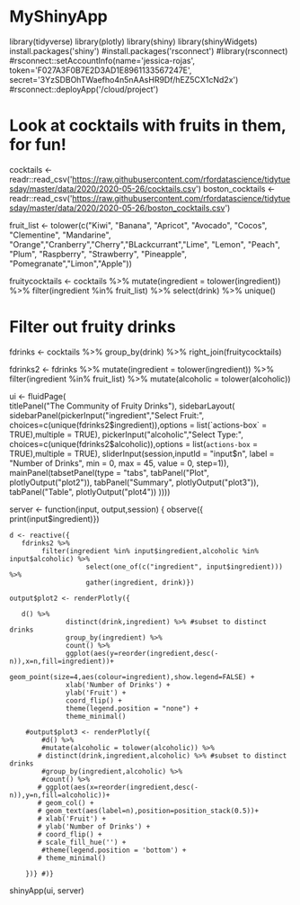 # MyShinyApp

library(tidyverse)
library(plotly)
library(shiny)
library(shinyWidgets)
install.packages('shiny')
#install.packages('rsconnect')
#library(rsconnect) 
#rsconnect::setAccountInfo(name='jessica-rojas', token='F027A3F0B7E2D3AD1E8961133567247E', secret='3YzSDBOhTWaefho4n5nAAsHR9Df/hEZ5CX1cNd2x')
#rsconnect::deployApp('/cloud/project')

# Look at cocktails with fruits in them, for fun!
cocktails <- readr::read_csv('https://raw.githubusercontent.com/rfordatascience/tidytuesday/master/data/2020/2020-05-26/cocktails.csv')
boston_cocktails <- readr::read_csv('https://raw.githubusercontent.com/rfordatascience/tidytuesday/master/data/2020/2020-05-26/boston_cocktails.csv')

fruit_list <- tolower(c("Kiwi", "Banana", "Apricot", "Avocado", "Cocos", "Clementine", "Mandarine", "Orange","Cranberry","Cherry","BLackcurrant","Lime", "Lemon", "Peach", "Plum", "Raspberry", "Strawberry", "Pineapple", "Pomegranate","Limon","Apple"))

fruitycocktails <- cocktails %>%
    mutate(ingredient = tolower(ingredient)) %>%
    filter(ingredient %in% fruit_list) %>%
    select(drink) %>%
    unique()

# Filter out fruity drinks
fdrinks <- cocktails %>%
    group_by(drink) %>%
    right_join(fruitycocktails)

fdrinks2 <- fdrinks %>% 
    mutate(ingredient = tolower(ingredient)) %>%
    filter(ingredient %in% fruit_list) %>% 
    mutate(alcoholic = tolower(alcoholic))


ui <- fluidPage(  
    titlePanel("The Community of Fruity Drinks"),
    sidebarLayout(
        sidebarPanel(pickerInput("ingredient","Select Fruit:", 
                                 choices=c(unique(fdrinks2$ingredient)),options = list(`actions-box` = TRUE),multiple = TRUE),
                     pickerInput("alcoholic","Select Type:", 
                                 choices=c(unique(fdrinks2$alcoholic)),options = list(`actions-box` = TRUE),multiple = TRUE),
        sliderInput(session,inputId = "input$n",
            label = "Number of Drinks",
            min = 0,
            max = 45,
            value = 0, step=1)),
         mainPanel(tabsetPanel(type = "tabs",
                               tabPanel("Plot", plotlyOutput("plot2")),
                               tabPanel("Summary", plotlyOutput("plot3")),
                               tabPanel("Table", plotlyOutput("plot4"))
            ))))
 
server <- function(input, output,session) {
    observe({
        print(input$ingredient)})
    
    d <- reactive({
       fdrinks2 %>%
            filter(ingredient %in% input$ingredient,alcoholic %in% input$alcoholic) %>%
                       select(one_of(c("ingredient", input$ingredient))) %>%
                       gather(ingredient, drink)})

    output$plot2 <- renderPlotly({
        
       d() %>%
                  distinct(drink,ingredient) %>% #subset to distinct drinks
                  group_by(ingredient) %>%
                  count() %>%
                  ggplot(aes(y=reorder(ingredient,desc(-n)),x=n,fill=ingredient))+
                  geom_point(size=4,aes(colour=ingredient),show.legend=FALSE) +
                  xlab('Number of Drinks') +
                  ylab('Fruit') +
                  coord_flip() +
                  theme(legend.position = "none") +
                  theme_minimal()
    
        #output$plot3 <- renderPlotly({ 
            #d() %>% 
            #mutate(alcoholic = tolower(alcoholic)) %>% 
           # distinct(drink,ingredient,alcoholic) %>% #subset to distinct drinks
            #group_by(ingredient,alcoholic) %>%
            #count() %>%
           # ggplot(aes(x=reorder(ingredient,desc(-n)),y=n,fill=alcoholic))+
           # geom_col() +
           # geom_text(aes(label=n),position=position_stack(0.5))+
           # xlab('Fruit') +
           # ylab('Number of Drinks') +
           # coord_flip() +
           # scale_fill_hue('') +
            #theme(legend.position = 'bottom') +
           # theme_minimal()
        
        })} #)}
 
shinyApp(ui, server)
